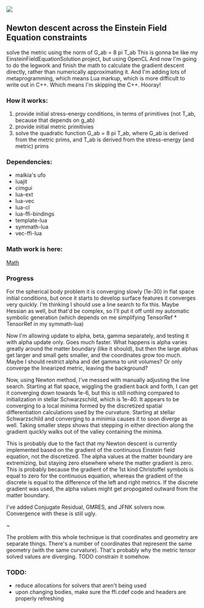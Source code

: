 ![](https://cdn.rawgit.com/thenumbernine/efesoln-cl-lua/master/images/pic.png)

## Newton descent across the Einstein Field Equation constraints

solve the metric using the norm of G_ab = 8 pi T_ab
This is gonna be like my EinsteinFieldEquationSolution project, but using OpenCL
And now I'm going to do the legwork and finish the math to calculate the gradient descent directly, rather than numerically approximating it.
And I'm adding lots of metaprogramming, which means Lua markup, which is more difficult to write out in C++.
Which means I'm skipping the C++.  Hooray!

### How it works:

1. provide initial stress-energy conditions, in terms of primitives (not T_ab, because that depends on g_ab)
2. provide initial metric primitivies
3. solve the quadratic function G_ab = 8 pi T_ab, where G_ab is derived from the metric prims, and T_ab is derived from the stress-energy (and metric) prims

### Dependencies:

* malkia's ufo
* luajit
* cimgui
* lua-ext
* lua-vec
* lua-cl
* lua-ffi-bindings
* template-lua
* symmath-lua
* vec-ffi-lua

### Math work is here:

[Math](https://htmlpreview.github.io/?https://github.com/thenumbernine/efesoln-cl-lua/blob/master/efe.html)

### Progress

For the spherical body problem it is converging slowly (1e-30) in flat space initial conditions,
but once it starts to develop surface features it converges very quickly.
I'm thinking I should use a line search to fix this.  Maybe Hessian as well, but that'd be complex, so I'll put it off until my automatic symbolic generation (which depends on me simplifying TensorRef * TensorRef in my symmath-lua)

Now I'm allowing update to alpha, beta, gamma separately, and testing it with alpha update only.  Goes much faster.
What happens is alpha varies greatly around the matter boundary (like it should), but then the large alphas get larger and small gets smaller, and the coordinates grow too much.
Maybe I should restrict alpha and det gamma to unit volumes?  Or only converge the linearized metric, leaving the background?

Now, using Newton method, I've messed with manually adjusting the line search.  Starting at flat space, wiggling the gradient back and forth, I can get it converging down towards 1e-6, but this is still nothing compared to initialization in stellar Schwarzschild, which is 1e-40.
It appears to be converging to a local minima formed by the discretized spatial differentiation calculations used by the curvature.
Starting at stellar Schwarzschild and converging to a minimia causes it to soon diverge as well.
Taking smaller steps shows that stepping in either direction along the gradient quickly walks out of the valley containing the minima.

This is probably due to the fact that my Newton descent is currently implemented based on the gradient of the continuous Einstein field equation, not the discretized.
The alpha values at the matter boundary are extremizing, but staying zero elsewhere where the matter gradient is zero.
This is probably because the gradient of the 1st kind Christoffel symbols is equal to zero for the continuous equation,
whereas the gradient of the discrete is equal to the difference of the left and right metrics.
If the discrete gradient was used, the alpha values might get propogated outward from the matter boundary. 

I've added Conjugate Residual, GMRES, and JFNK solvers now. Convergence with these is still ugly.

~

The problem with this whole technique is that coordinates and geometry are separate things.
There's a number of coordinates that represent the same geometry (with the same curvature).
That's probably why the metric tensor solved values are diverging.
TODO constrain it somehow.

### TODO:

* reduce allocations for solvers that aren't being used
* upon changing bodies, make sure the ffi.cdef code and headers are properly refreshing

